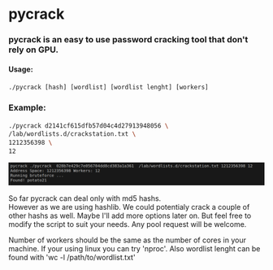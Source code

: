 # pycrack

### pycrack is an easy to use password cracking tool that don't rely on GPU.  


#### Usage:
```
./pycrack [hash] [wordlist] [wordlist lenght] [workers]

```

### Example: 
```bash
./pycrack d2141cf615dfb57d04c4d27913948056 \
/lab/wordlists.d/crackstation.txt \
1212356398 \
12
```

![alt text](./images/potato21.png)



So far pycrack can deal only with md5 hashs.  
However as we are using hashlib. 
We could potentialy crack a couple of other hashs as well.
Maybe I'll add more options later on.
But feel free to modify the script to suit your needs.
Any pool request will be welcome. 


Number of workers should be the same as the number of cores
in your machine. If your using linux you can try 'nproc'.
Also wordlist lenght can be found with 'wc -l /path/to/wordlist.txt'


